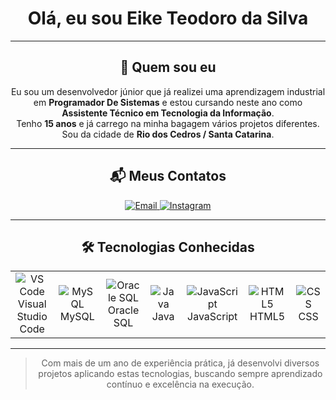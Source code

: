 <div align="center">

# Olá, eu sou Eike Teodoro da Silva

</div>

---

<div align="center">

## 💼 Quem sou eu

<p align="center">
Eu sou um desenvolvedor júnior que já realizei uma aprendizagem industrial em <b>Programador De Sistemas</b> e estou cursando neste ano como <b>Assistente Técnico em Tecnologia da Informação</b>.<br>
Tenho <b>15 anos</b> e já carrego na minha bagagem vários projetos diferentes.<br>
Sou da cidade de <b>Rio dos Cedros / Santa Catarina</b>.
</p>

</div>

---

<div align="center">

## 📬 Meus Contatos

<a href="mailto:eike_silva@estudante.sesisenai.org.br">
  <img src="https://img.shields.io/badge/Email-eike_silva@estudante.sesisenai.org.br-D14836?style=for-the-badge&logo=gmail&logoColor=white" alt="Email">
</a>
<a href="https://www.instagram.com/teodoroxssk/" target="_blank">
  <img src="https://img.shields.io/badge/Instagram-@teodoroxssk-E4405F?style=for-the-badge&logo=instagram&logoColor=white" alt="Instagram">
</a>

</div>

---

<div align="center">

## 🛠 Tecnologias Conhecidas

<table>
<tr>
<td align="center" width="120">
  <img src="https://img.shields.io/badge/IDE-VS%20Code-007ACC?style=for-the-badge&logo=visual-studio-code&logoColor=white" alt="VS Code">
  <br>Visual Studio Code
</td>
<td align="center" width="120">
  <img src="https://img.shields.io/badge/DB-MySQL-4479A1?style=for-the-badge&logo=mysql&logoColor=white" alt="MySQL">
  <br>MySQL
</td>
<td align="center" width="120">
  <img src="https://img.shields.io/badge/DB-Oracle%20SQL-F80000?style=for-the-badge&logo=oracle&logoColor=white" alt="Oracle SQL">
  <br>Oracle SQL
</td>
<td align="center" width="120">
  <img src="https://img.shields.io/badge/Java-ED8B00?style=for-the-badge&logo=java&logoColor=white" alt="Java">
  <br>Java
</td>
<td align="center" width="120">
  <img src="https://img.shields.io/badge/JavaScript-F7DF1E?style=for-the-badge&logo=javascript&logoColor=black" alt="JavaScript">
  <br>JavaScript
</td>
<td align="center" width="120">
  <img src="https://img.shields.io/badge/HTML5-E34F26?style=for-the-badge&logo=html5&logoColor=white" alt="HTML5">
  <br>HTML5
</td>
<td align="center" width="120">
  <img src="https://img.shields.io/badge/CSS3-1572B6?style=for-the-badge&logo=css3&logoColor=white" alt="CSS">
  <br>CSS
</td>
</tr>
</table>

</div>

---

<div align="center">

> Com mais de um ano de experiência prática, já desenvolvi diversos projetos aplicando estas tecnologias, buscando sempre aprendizado contínuo e excelência na execução.

</div>
